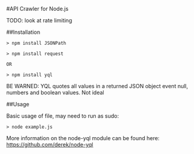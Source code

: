 #API Crawler for Node.js

TODO: look at rate limiting

##Installation

	> npm install JSONPath

	> npm install request

	OR

	> npm install yql

BE WARNED: YQL quotes all values in a returned JSON object event null, numbers and boolean values. Not ideal

##Usage

Basic usage of file, may need to run as sudo:
	
	> node example.js

More information on the node-yql module can be found here: https://github.com/derek/node-yql